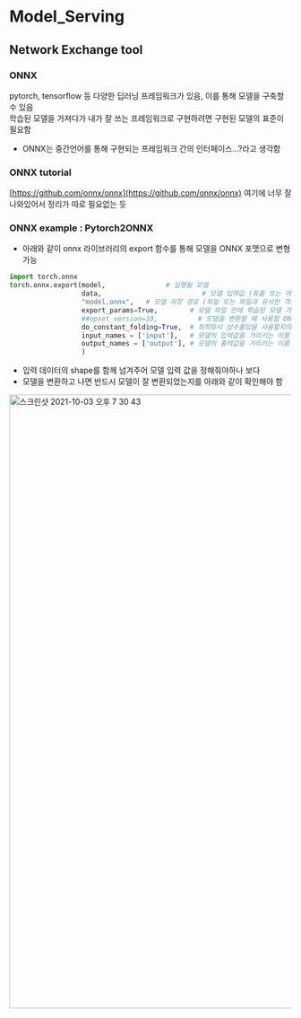 # Model_Serving

## Network Exchange tool 
### ONNX
pytorch, tensorflow 등 다양한 딥러닝 프레임워크가 있음, 이를 통해 모델을 구축할 수 있음 <br/>
학습된 모델을 가져다가 내가 잘 쓰는 프레임워크로 구현하려면 구현된 모델의 표준이 필요함 
  - ONNX는 중간언어를 통해 구현되는 프레임워크 간의 인터페이스...?라고 생각함
  
### ONNX tutorial 
[https://github.com/onnx/onnx](https://github.com/onnx/onnx) 여기에 너무 잘 나와있어서 정리가 따로 필요없는 듯

### ONNX example : Pytorch2ONNX
- 아래와 같이 onnx 라이브러리의 export 함수를 통해 모델을 ONNX 포맷으로 변형가능 <br/>

```python
import torch.onnx
torch.onnx.export(model,               # 실행될 모델
                  data,                         # 모델 입력값 (튜플 또는 여러 입력값들도 가능)
                  "model.onnx",   # 모델 저장 경로 (파일 또는 파일과 유사한 객체 모두 가능)
                  export_params=True,        # 모델 파일 안에 학습된 모델 가중치를 저장할지의 여부
                  ##opset_version=10,          # 모델을 변환할 때 사용할 ONNX 버전
                  do_constant_folding=True,  # 최적화시 상수폴딩을 사용할지의 여부
                  input_names = ['input'],   # 모델의 입력값을 가리키는 이름
                  output_names = ['output'], # 모델의 출력값을 가리키는 이름
                  )
```

- 입력 데이터의 shape를 함께 넘겨주어 모델 입력 값을 정해줘야하나 보다 <br/>
- 모델을 변환하고 나면 반드시 모델이 잘 변환되었는지를 아래와 같이 확인해야 함 <br/>

<img width="1094" alt="스크린샷 2021-10-03 오후 7 30 43" src="https://user-images.githubusercontent.com/45285053/135749783-2f8c64af-f9e2-4dca-9797-1aa34b4b4dc5.png">
<br/>

